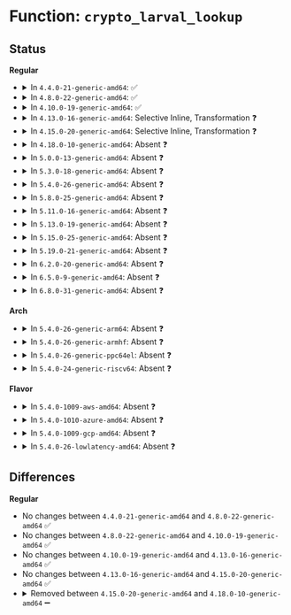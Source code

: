 # Function: <code>crypto_larval_lookup</code>

## Status
<b>Regular</b>
<ul>
<li>
<details>
<summary>In <code>4.4.0-21-generic-amd64</code>: ✅</summary>

```c
struct crypto_alg * crypto_larval_lookup(const char * name, u32 type, u32 mask)
```

```json
{
  "name": "crypto_larval_lookup",
  "collision_type": "Unique Global",
  "inline_type": "No",
  "funcs": [
    {
      "addr": 18446744071582632048,
      "name": "crypto_larval_lookup",
      "external": true,
      "loc": "crypto/api.c:207",
      "file": "crypto/api.c",
      "inline": "seen, unknown",
      "caller_inline": [],
      "caller_func": [
        "crypto/api.c:crypto_alg_mod_lookup",
        "crypto/ablkcipher.c:crypto_givcipher_default"
      ]
    }
  ],
  "symbols": [
    {
      "addr": 18446744071582632048,
      "name": "crypto_larval_lookup",
      "section": ".text",
      "bind": "STB_GLOBAL",
      "size": 360
    }
  ]
}
```
</details>
</li>
<li>
<details>
<summary>In <code>4.8.0-22-generic-amd64</code>: ✅</summary>

```c
struct crypto_alg * crypto_larval_lookup(const char * name, u32 type, u32 mask)
```

```json
{
  "name": "crypto_larval_lookup",
  "collision_type": "Unique Global",
  "inline_type": "No",
  "funcs": [
    {
      "addr": 18446744071582881616,
      "name": "crypto_larval_lookup",
      "external": true,
      "loc": "crypto/api.c:207",
      "file": "crypto/api.c",
      "inline": "seen, unknown",
      "caller_inline": [],
      "caller_func": [
        "crypto/api.c:crypto_alg_mod_lookup"
      ]
    }
  ],
  "symbols": [
    {
      "addr": 18446744071582881616,
      "name": "crypto_larval_lookup",
      "section": ".text",
      "bind": "STB_GLOBAL",
      "size": 337
    }
  ]
}
```
</details>
</li>
<li>
<details>
<summary>In <code>4.10.0-19-generic-amd64</code>: ✅</summary>

```c
struct crypto_alg * crypto_larval_lookup(const char * name, u32 type, u32 mask)
```

```json
{
  "name": "crypto_larval_lookup",
  "collision_type": "Unique Global",
  "inline_type": "No",
  "funcs": [
    {
      "addr": 18446744071582978176,
      "name": "crypto_larval_lookup",
      "external": true,
      "loc": "crypto/api.c:207",
      "file": "crypto/api.c",
      "inline": "seen, unknown",
      "caller_inline": [],
      "caller_func": [
        "crypto/api.c:crypto_alg_mod_lookup"
      ]
    }
  ],
  "symbols": [
    {
      "addr": 18446744071582978176,
      "name": "crypto_larval_lookup",
      "section": ".text",
      "bind": "STB_GLOBAL",
      "size": 338
    }
  ]
}
```
</details>
</li>
<li>
<details>
<summary>In <code>4.13.0-16-generic-amd64</code>: Selective Inline, Transformation ❓</summary>

```c
struct crypto_alg * crypto_larval_lookup(const char * name, u32 type, u32 mask)
```

```json
{
  "name": "crypto_larval_lookup",
  "collision_type": "Unique Global",
  "inline_type": "Selective",
  "funcs": [
    {
      "addr": 18446744071583028372,
      "name": "crypto_larval_lookup",
      "external": true,
      "loc": "crypto/api.c:207",
      "file": "crypto/api.c",
      "inline": "not declared, inlined",
      "caller_inline": [
        "crypto/api.c:crypto_alg_mod_lookup"
      ],
      "caller_func": [
        "crypto/api.c:crypto_alg_mod_lookup"
      ]
    }
  ],
  "symbols": [
    {
      "addr": 18446744071583027984,
      "name": "crypto_larval_lookup.part.10",
      "section": ".text",
      "bind": "STB_LOCAL",
      "size": 317
    },
    {
      "addr": 18446744071583028304,
      "name": "crypto_larval_lookup",
      "section": ".text",
      "bind": "STB_GLOBAL",
      "size": 29
    }
  ]
}
```
</details>
</li>
<li>
<details>
<summary>In <code>4.15.0-20-generic-amd64</code>: Selective Inline, Transformation ❓</summary>

```c
struct crypto_alg * crypto_larval_lookup(const char * name, u32 type, u32 mask)
```

```json
{
  "name": "crypto_larval_lookup",
  "collision_type": "Unique Global",
  "inline_type": "Selective",
  "funcs": [
    {
      "addr": 18446744071583193620,
      "name": "crypto_larval_lookup",
      "external": true,
      "loc": "crypto/api.c:208",
      "file": "crypto/api.c",
      "inline": "not declared, inlined",
      "caller_inline": [
        "crypto/api.c:crypto_alg_mod_lookup"
      ],
      "caller_func": [
        "crypto/api.c:crypto_alg_mod_lookup"
      ]
    }
  ],
  "symbols": [
    {
      "addr": 18446744071583193232,
      "name": "crypto_larval_lookup.part.10",
      "section": ".text",
      "bind": "STB_LOCAL",
      "size": 317
    },
    {
      "addr": 18446744071583193552,
      "name": "crypto_larval_lookup",
      "section": ".text",
      "bind": "STB_GLOBAL",
      "size": 29
    }
  ]
}
```
</details>
</li>
<li>
<details>
<summary>In <code>4.18.0-10-generic-amd64</code>: Absent ❓</summary>

```json
{
  "name": "crypto_larval_lookup",
  "collision_type": "Unique Static",
  "inline_type": "Full",
  "funcs": [
    {
      "addr": 18446744071583401722,
      "name": "crypto_larval_lookup",
      "external": false,
      "loc": "crypto/api.c:220",
      "file": "crypto/api.c",
      "inline": "not declared, inlined",
      "caller_inline": [
        "crypto/api.c:crypto_alg_mod_lookup"
      ],
      "caller_func": []
    }
  ],
  "symbols": []
}
```
</details>
</li>
<li>
<details>
<summary>In <code>5.0.0-13-generic-amd64</code>: Absent ❓</summary>

```json
{
  "name": "crypto_larval_lookup",
  "collision_type": "Unique Static",
  "inline_type": "Full",
  "funcs": [
    {
      "addr": 18446744071583521594,
      "name": "crypto_larval_lookup",
      "external": false,
      "loc": "crypto/api.c:220",
      "file": "crypto/api.c",
      "inline": "not declared, inlined",
      "caller_inline": [
        "crypto/api.c:crypto_alg_mod_lookup"
      ],
      "caller_func": []
    }
  ],
  "symbols": []
}
```
</details>
</li>
<li>
<details>
<summary>In <code>5.3.0-18-generic-amd64</code>: Absent ❓</summary>

```json
{
  "name": "crypto_larval_lookup",
  "collision_type": "Unique Static",
  "inline_type": "Full",
  "funcs": [
    {
      "addr": 18446744071583709738,
      "name": "crypto_larval_lookup",
      "external": false,
      "loc": "crypto/api.c:215",
      "file": "crypto/api.c",
      "inline": "not declared, inlined",
      "caller_inline": [
        "crypto/api.c:crypto_alg_mod_lookup"
      ],
      "caller_func": []
    }
  ],
  "symbols": []
}
```
</details>
</li>
<li>
<details>
<summary>In <code>5.4.0-26-generic-amd64</code>: Absent ❓</summary>

```json
{
  "name": "crypto_larval_lookup",
  "collision_type": "Unique Static",
  "inline_type": "Full",
  "funcs": [
    {
      "addr": 18446744071583819354,
      "name": "crypto_larval_lookup",
      "external": false,
      "loc": "crypto/api.c:217",
      "file": "crypto/api.c",
      "inline": "not declared, inlined",
      "caller_inline": [
        "crypto/api.c:crypto_alg_mod_lookup"
      ],
      "caller_func": []
    }
  ],
  "symbols": []
}
```
</details>
</li>
<li>
<details>
<summary>In <code>5.8.0-25-generic-amd64</code>: Absent ❓</summary>

```json
{
  "name": "crypto_larval_lookup",
  "collision_type": "Unique Static",
  "inline_type": "Full",
  "funcs": [
    {
      "addr": 18446744071584214154,
      "name": "crypto_larval_lookup",
      "external": false,
      "loc": "crypto/api.c:217",
      "file": "crypto/api.c",
      "inline": "not declared, inlined",
      "caller_inline": [
        "crypto/api.c:crypto_alg_mod_lookup"
      ],
      "caller_func": []
    }
  ],
  "symbols": []
}
```
</details>
</li>
<li>
<details>
<summary>In <code>5.11.0-16-generic-amd64</code>: Absent ❓</summary>

```json
{
  "name": "crypto_larval_lookup",
  "collision_type": "Unique Static",
  "inline_type": "Full",
  "funcs": [
    {
      "addr": 18446744071584332506,
      "name": "crypto_larval_lookup",
      "external": false,
      "loc": "crypto/api.c:217",
      "file": "crypto/api.c",
      "inline": "not declared, inlined",
      "caller_inline": [
        "crypto/api.c:crypto_alg_mod_lookup"
      ],
      "caller_func": []
    }
  ],
  "symbols": []
}
```
</details>
</li>
<li>
<details>
<summary>In <code>5.13.0-19-generic-amd64</code>: Absent ❓</summary>

```json
{
  "name": "crypto_larval_lookup",
  "collision_type": "Unique Static",
  "inline_type": "Full",
  "funcs": [
    {
      "addr": 18446744071584367050,
      "name": "crypto_larval_lookup",
      "external": false,
      "loc": "crypto/api.c:217",
      "file": "crypto/api.c",
      "inline": "not declared, inlined",
      "caller_inline": [
        "crypto/api.c:crypto_alg_mod_lookup"
      ],
      "caller_func": []
    }
  ],
  "symbols": []
}
```
</details>
</li>
<li>
<details>
<summary>In <code>5.15.0-25-generic-amd64</code>: Absent ❓</summary>

```json
{
  "name": "crypto_larval_lookup",
  "collision_type": "Unique Static",
  "inline_type": "Full",
  "funcs": [
    {
      "addr": 18446744071584762218,
      "name": "crypto_larval_lookup",
      "external": false,
      "loc": "crypto/api.c:217",
      "file": "crypto/api.c",
      "inline": "not declared, inlined",
      "caller_inline": [
        "crypto/api.c:crypto_alg_mod_lookup"
      ],
      "caller_func": []
    }
  ],
  "symbols": []
}
```
</details>
</li>
<li>
<details>
<summary>In <code>5.19.0-21-generic-amd64</code>: Absent ❓</summary>

```json
{
  "name": "crypto_larval_lookup",
  "collision_type": "Unique Static",
  "inline_type": "Full",
  "funcs": [
    {
      "addr": 18446744071585445798,
      "name": "crypto_larval_lookup",
      "external": false,
      "loc": "crypto/api.c:272",
      "file": "crypto/api.c",
      "inline": "not declared, inlined",
      "caller_inline": [
        "crypto/api.c:crypto_alg_mod_lookup"
      ],
      "caller_func": []
    }
  ],
  "symbols": []
}
```
</details>
</li>
<li>
<details>
<summary>In <code>6.2.0-20-generic-amd64</code>: Absent ❓</summary>

```json
{
  "name": "crypto_larval_lookup",
  "collision_type": "Unique Static",
  "inline_type": "Full",
  "funcs": [
    {
      "addr": 18446744071586203718,
      "name": "crypto_larval_lookup",
      "external": false,
      "loc": "crypto/api.c:271",
      "file": "crypto/api.c",
      "inline": "not declared, inlined",
      "caller_inline": [
        "crypto/api.c:crypto_alg_mod_lookup"
      ],
      "caller_func": []
    }
  ],
  "symbols": []
}
```
</details>
</li>
<li>
<details>
<summary>In <code>6.5.0-9-generic-amd64</code>: Absent ❓</summary>

```json
{
  "name": "crypto_larval_lookup",
  "collision_type": "Unique Static",
  "inline_type": "Full",
  "funcs": [
    {
      "addr": 18446744071586442086,
      "name": "crypto_larval_lookup",
      "external": false,
      "loc": "crypto/api.c:271",
      "file": "crypto/api.c",
      "inline": "not declared, inlined",
      "caller_inline": [
        "crypto/api.c:crypto_alg_mod_lookup"
      ],
      "caller_func": []
    }
  ],
  "symbols": []
}
```
</details>
</li>
<li>
<details>
<summary>In <code>6.8.0-31-generic-amd64</code>: Absent ❓</summary>

```json
{
  "name": "crypto_larval_lookup",
  "collision_type": "Unique Static",
  "inline_type": "Full",
  "funcs": [
    {
      "addr": 18446744071586707942,
      "name": "crypto_larval_lookup",
      "external": false,
      "loc": "crypto/api.c:271",
      "file": "crypto/api.c",
      "inline": "not declared, inlined",
      "caller_inline": [
        "crypto/api.c:crypto_alg_mod_lookup"
      ],
      "caller_func": []
    }
  ],
  "symbols": []
}
```
</details>
</li>
</ul>
<b>Arch</b>
<ul>
<li>
<details>
<summary>In <code>5.4.0-26-generic-arm64</code>: Absent ❓</summary>

```json
{
  "name": "crypto_larval_lookup",
  "collision_type": "Unique Static",
  "inline_type": "Full",
  "funcs": [
    {
      "addr": 18446603336495625784,
      "name": "crypto_larval_lookup",
      "external": false,
      "loc": "crypto/api.c:217",
      "file": "crypto/api.c",
      "inline": "not declared, inlined",
      "caller_inline": [
        "crypto/api.c:crypto_alg_mod_lookup"
      ],
      "caller_func": []
    }
  ],
  "symbols": []
}
```
</details>
</li>
<li>
<details>
<summary>In <code>5.4.0-26-generic-armhf</code>: Absent ❓</summary>

```json
{
  "name": "crypto_larval_lookup",
  "collision_type": "Unique Static",
  "inline_type": "Full",
  "funcs": [
    {
      "addr": 3228984120,
      "name": "crypto_larval_lookup",
      "external": false,
      "loc": "crypto/api.c:217",
      "file": "crypto/api.c",
      "inline": "not declared, inlined",
      "caller_inline": [
        "crypto/api.c:crypto_alg_mod_lookup"
      ],
      "caller_func": []
    }
  ],
  "symbols": []
}
```
</details>
</li>
<li>
<details>
<summary>In <code>5.4.0-26-generic-ppc64el</code>: Absent ❓</summary>

```json
{
  "name": "crypto_larval_lookup",
  "collision_type": "Unique Static",
  "inline_type": "Full",
  "funcs": [
    {
      "addr": 13835058055289750156,
      "name": "crypto_larval_lookup",
      "external": false,
      "loc": "crypto/api.c:217",
      "file": "crypto/api.c",
      "inline": "not declared, inlined",
      "caller_inline": [
        "crypto/api.c:crypto_alg_mod_lookup"
      ],
      "caller_func": []
    }
  ],
  "symbols": []
}
```
</details>
</li>
<li>
<details>
<summary>In <code>5.4.0-24-generic-riscv64</code>: Absent ❓</summary>

```json
{
  "name": "crypto_larval_lookup",
  "collision_type": "Unique Static",
  "inline_type": "Full",
  "funcs": [
    {
      "addr": 18446743936274783804,
      "name": "crypto_larval_lookup",
      "external": false,
      "loc": "crypto/api.c:217",
      "file": "crypto/api.c",
      "inline": "not declared, inlined",
      "caller_inline": [
        "crypto/api.c:crypto_alg_mod_lookup"
      ],
      "caller_func": []
    }
  ],
  "symbols": []
}
```
</details>
</li>
</ul>
<b>Flavor</b>
<ul>
<li>
<details>
<summary>In <code>5.4.0-1009-aws-amd64</code>: Absent ❓</summary>

```json
{
  "name": "crypto_larval_lookup",
  "collision_type": "Unique Static",
  "inline_type": "Full",
  "funcs": [
    {
      "addr": 18446744071583788090,
      "name": "crypto_larval_lookup",
      "external": false,
      "loc": "crypto/api.c:217",
      "file": "crypto/api.c",
      "inline": "not declared, inlined",
      "caller_inline": [
        "crypto/api.c:crypto_alg_mod_lookup"
      ],
      "caller_func": []
    }
  ],
  "symbols": []
}
```
</details>
</li>
<li>
<details>
<summary>In <code>5.4.0-1010-azure-amd64</code>: Absent ❓</summary>

```json
{
  "name": "crypto_larval_lookup",
  "collision_type": "Unique Static",
  "inline_type": "Full",
  "funcs": [
    {
      "addr": 18446744071583725146,
      "name": "crypto_larval_lookup",
      "external": false,
      "loc": "crypto/api.c:217",
      "file": "crypto/api.c",
      "inline": "not declared, inlined",
      "caller_inline": [
        "crypto/api.c:crypto_alg_mod_lookup"
      ],
      "caller_func": []
    }
  ],
  "symbols": []
}
```
</details>
</li>
<li>
<details>
<summary>In <code>5.4.0-1009-gcp-amd64</code>: Absent ❓</summary>

```json
{
  "name": "crypto_larval_lookup",
  "collision_type": "Unique Static",
  "inline_type": "Full",
  "funcs": [
    {
      "addr": 18446744071583771850,
      "name": "crypto_larval_lookup",
      "external": false,
      "loc": "crypto/api.c:217",
      "file": "crypto/api.c",
      "inline": "not declared, inlined",
      "caller_inline": [
        "crypto/api.c:crypto_alg_mod_lookup"
      ],
      "caller_func": []
    }
  ],
  "symbols": []
}
```
</details>
</li>
<li>
<details>
<summary>In <code>5.4.0-26-lowlatency-amd64</code>: Absent ❓</summary>

```json
{
  "name": "crypto_larval_lookup",
  "collision_type": "Unique Static",
  "inline_type": "Full",
  "funcs": [
    {
      "addr": 18446744071583872842,
      "name": "crypto_larval_lookup",
      "external": false,
      "loc": "crypto/api.c:217",
      "file": "crypto/api.c",
      "inline": "not declared, inlined",
      "caller_inline": [
        "crypto/api.c:crypto_alg_mod_lookup"
      ],
      "caller_func": []
    }
  ],
  "symbols": []
}
```
</details>
</li>
</ul>

## Differences
<b>Regular</b>
<ul>
<li>
No changes between <code>4.4.0-21-generic-amd64</code> and <code>4.8.0-22-generic-amd64</code> ✅
</li>
<li>
No changes between <code>4.8.0-22-generic-amd64</code> and <code>4.10.0-19-generic-amd64</code> ✅
</li>
<li>
No changes between <code>4.10.0-19-generic-amd64</code> and <code>4.13.0-16-generic-amd64</code> ✅
</li>
<li>
No changes between <code>4.13.0-16-generic-amd64</code> and <code>4.15.0-20-generic-amd64</code> ✅
</li>
<li>
<details>
<summary>Removed between <code>4.15.0-20-generic-amd64</code> and <code>4.18.0-10-generic-amd64</code> ➖</summary>

```c
struct crypto_alg * crypto_larval_lookup(const char * name, u32 type, u32 mask)
```
</details>
</li>
</ul>
